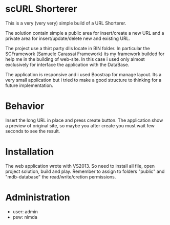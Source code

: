 # scURL Shorterer
This is a very (very very) simple build of a URL Shorterer.

The solution contain simple a public area for insert/create a new URL and a private area for insert/update/delete new and existing URL.

The project use a thirt party dlls locate in BIN folder. 
In particular the SCFramework (Samuele Carassai Framework) its my framework builded for help me in the building of web-site.
In this case i used only almost exclusively for interface the application with the DataBase.

The application is responsive and i used Boostrap for manage layout.
Its a very small application but i tried to make a good structure to thinking for a future implementation.

# Behavior
Insert the long URL in place and press create button.
The application show a preview of original site, so maybe you after create you must wait few seconds to see the result.

# Installation
The web application wrote with VS2013.
So need to install all file, open project solution, build and play.
Remember to assign to folders "public" and "mdb-database" the read/write/cretion permissions.

# Administration
- user: admin
- psw: nimda
